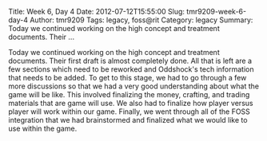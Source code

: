 Title: Week 6, Day 4
Date: 2012-07-12T15:55:00
Slug: tmr9209-week-6-day-4
Author: tmr9209
Tags: legacy, foss@rit
Category: legacy
Summary: Today we continued working on the high concept and treatment documents. Their ... 

Today we continued working on the high concept and treatment documents. Their
first draft is almost completely done. All that is left are a few sections
which need to be reworked and Oddshock's tech information that needs to be
added. To get to this stage, we had to go through a few more discussions so
that we had a very good understanding about what the game will be like. This
involved finalizing the money, crafting, and trading materials that are game
will use. We also had to finalize how player versus player will work within
our game. Finally, we went through all of the FOSS integration that we had
brainstormed and finalized what we would like to use within the game.

